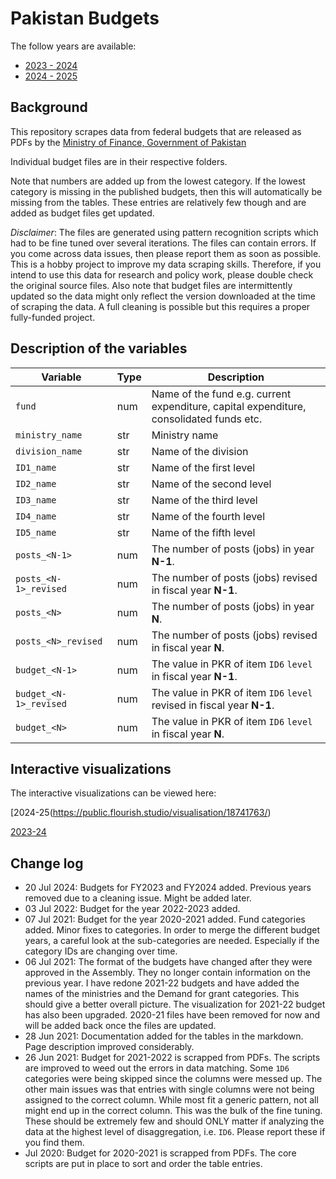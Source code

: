 # Pakistan Budgets

The follow years are available:
*   [2023 - 2024](./2023_2024)
*   [2024 - 2025](./2024_2025)


## Background

This repository scrapes data from federal budgets that are released as PDFs by the [Ministry of Finance, Government of Pakistan](https://www.finance.gov.pk/)

Individual budget files are in their respective folders. 

Note that numbers are added up from the lowest category. If the lowest category is missing in the published budgets, then this will automatically be missing from the tables. These entries are relatively few though and are added as budget files get updated.

*Disclaimer*: The files are generated using pattern recognition scripts which had to be fine tuned over several iterations. The files can contain errors. If you come across data issues, then please report them as soon as possible. This is a hobby project to improve my data scraping skills. Therefore, if you intend to use this data for research and policy work, please double check the original source files. Also note that budget files are intermittently updated so the data might only reflect the version downloaded at the time of scraping the data. A full cleaning is possible but this requires a proper fully-funded project. 




## Description of the variables

| Variable | Type | Description | 
| --- | --- | --- |
| `fund` | num | Name of the fund e.g. current expenditure, capital expenditure, consolidated funds etc. | 
| `ministry_name` | str | Ministry name | 
| `division_name` | str | Name of the division | 
| `ID1_name` | str | Name of the first level  | 
| `ID2_name` | str | Name of the second level   | 
| `ID3_name` | str | Name of the third level   | 
| `ID4_name` | str | Name of the fourth level   | 
| `ID5_name` | str | Name of the fifth level   | 
| `posts_<N-1>` | num | The number of posts (jobs) in year **N-1**.  | 
| `posts_<N-1>_revised` | num | The number of posts (jobs) revised in fiscal year **N-1**.  | 
| `posts_<N>` | num | The number of posts (jobs) in year **N**.  | 
| `posts_<N>_revised` | num | The number of posts (jobs) revised in fiscal year **N**.  | 
| `budget_<N-1>` | num | The value in PKR of item `ID6` `level` in fiscal year **N-1**. | 
| `budget_<N-1>_revised` | num | The value in PKR of item `ID6` `level` revised in fiscal year **N-1**. | 
| `budget_<N>` | num | The value in PKR of item `ID6` `level` in fiscal year **N**. | 



## Interactive visualizations


The interactive visualizations can be viewed here: 

[2024-25(https://public.flourish.studio/visualisation/18741763/) 

[2023-24](https://public.flourish.studio/visualisation/14291446/) 



## Change log
* 20 Jul 2024: Budgets for FY2023 and FY2024 added. Previous years removed due to a cleaning issue. Might be added later.
* 03 Jul 2022: Budget for the year 2022-2023 added.
* 07 Jul 2021: Budget for the year 2020-2021 added. Fund categories added. Minor fixes to categories. In order to merge the different budget years, a careful look at the sub-categories are needed. Especially if the category IDs are changing over time. 
* 06 Jul 2021: The format of the budgets have changed after they were approved in the Assembly. They no longer contain information on the previous year. I have redone 2021-22 budgets and have added the names of the ministries and the Demand for grant categories. This should give a better overall picture. The visualization for 2021-22 budget has also been upgraded. 2020-21 files have been removed for now and will be added back once the files are updated.
* 28 Jun 2021: Documentation added for the tables in the markdown. Page description improved considerably.
* 26 Jun 2021: Budget for 2021-2022 is scrapped from PDFs. The scripts are improved to weed out the errors in data matching. Some `1D6` categories were being skipped since the columns were messed up. The other main issues was that entries with single columns were not being assigned to the correct column. While most fit a generic pattern, not all might end up in the correct column. This was the bulk of the fine tuning. These should be extremely few and should ONLY matter if analyzing the data at the highest level of disaggregation, i.e. `ID6`. Please report these if you find them.
* Jul 2020: Budget for 2020-2021 is scrapped from PDFs. The core scripts are put in place to sort and order the table entries. 
